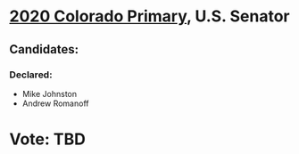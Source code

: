 # [2020 Colorado Primary](../README.md), U.S. Senator

## Candidates:

### Declared:

* Mike Johnston
* Andrew Romanoff

# Vote: TBD
